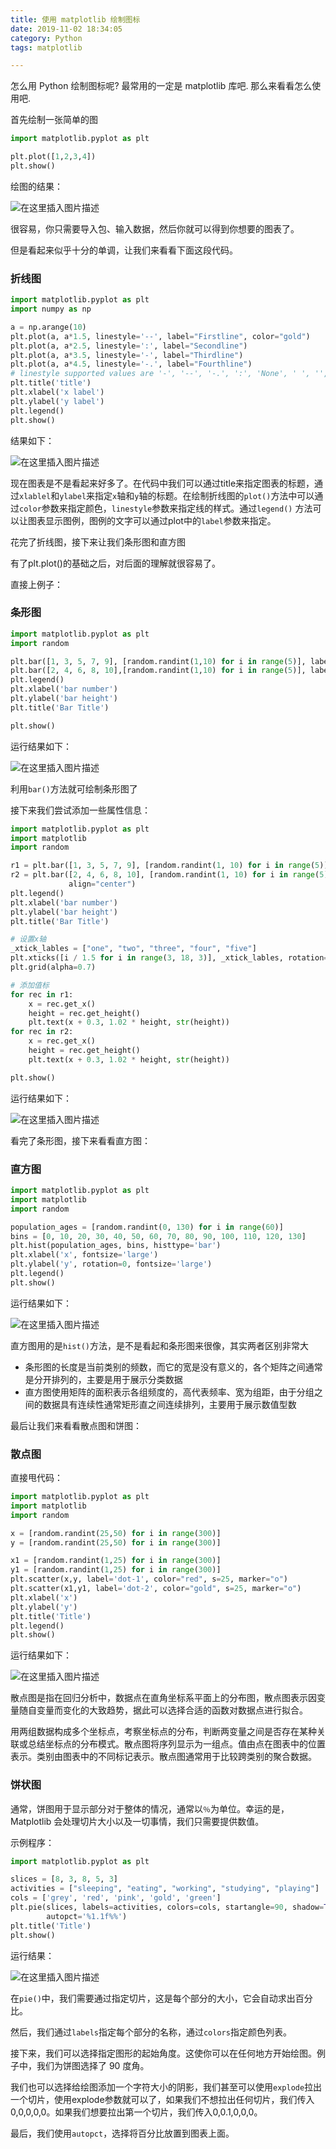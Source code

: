 ```yaml
---
title: 使用 matplotlib 绘制图标
date: 2019-11-02 18:34:05
category: Python
tags: matplotlib

---
```

怎么用 Python 绘制图标呢? 最常用的一定是 matplotlib 库吧. 那么来看看怎么使用吧.
<!--more-->

首先绘制一张简单的图

```python
import matplotlib.pyplot as plt

plt.plot([1,2,3,4])
plt.show()
```

绘图的结果：

![在这里插入图片描述](https://imgconvert.csdnimg.cn/aHR0cHM6Ly9tbWJpei5xcGljLmNuL21tYml6X3BuZy9ickZyUUZ3QUIwWVhVdHVHaWJlYlBXN2tSUWZlNVI5aWI2NUQxb0tHc0l5NHllNGR2MzAxZmlhbERJQk16eWJON3RENHR4Z28xR3Fwck9YS0VDd1hySjdjUS82NDA?x-oss-process=image/format,png)

很容易，你只需要导入包、输入数据，然后你就可以得到你想要的图表了。

但是看起来似乎十分的单调，让我们来看看下面这段代码。

### 折线图

```python
import matplotlib.pyplot as plt
import numpy as np

a = np.arange(10)
plt.plot(a, a*1.5, linestyle='--', label="Firstline", color="gold")
plt.plot(a, a*2.5, linestyle=':', label="Secondline")
plt.plot(a, a*3.5, linestyle='-', label="Thirdline")
plt.plot(a, a*4.5, linestyle='-.', label="Fourthline")
# linestyle supported values are '-', '--', '-.', ':', 'None', ' ', '', 'solid', 'dashed', 'dashdot', 'dotted'
plt.title('title')
plt.xlabel('x label')
plt.ylabel('y label')
plt.legend()
plt.show()
```

结果如下：

![在这里插入图片描述](https://imgconvert.csdnimg.cn/aHR0cHM6Ly9tbWJpei5xcGljLmNuL21tYml6X3BuZy9ickZyUUZ3QUIwWVhVdHVHaWJlYlBXN2tSUWZlNVI5aWI2NVpza3JKM1VzTDY0RkswMWliVmxRMDIyVUtDQXpsU3poellhNTBSRHRSQ1ZIeTMxdU9ySmZpYXcvNjQw?x-oss-process=image/format,png)

现在图表是不是看起来好多了。在代码中我们可以通过title来指定图表的标题，通过`xlablel`和`ylabel`来指定`x`轴和`y`轴的标题。在绘制折线图的`plot()`方法中可以通过`color`参数来指定颜色，`linestyle`参数来指定线的样式。通过`legend()` 方法可以让图表显示图例，图例的文字可以通过plot中的`label`参数来指定。

花完了折线图，接下来让我们条形图和直方图

有了plt.plot()的基础之后，对后面的理解就很容易了。

直接上例子：

### 条形图

```python
import matplotlib.pyplot as plt
import random

plt.bar([1, 3, 5, 7, 9], [random.randint(1,10) for i in range(5)], label="Example one")
plt.bar([2, 4, 6, 8, 10],[random.randint(1,10) for i in range(5)], label="Example two", color='orange')
plt.legend()
plt.xlabel('bar number')
plt.ylabel('bar height')
plt.title('Bar Title')

plt.show()
```

运行结果如下：

![在这里插入图片描述](https://imgconvert.csdnimg.cn/aHR0cHM6Ly9tbWJpei5xcGljLmNuL21tYml6X3BuZy9ickZyUUZ3QUIwWVhVdHVHaWJlYlBXN2tSUWZlNVI5aWI2WmRxVUJhVkNsV1FITkltSmtDWVdMVkJDNzQ1akFncWJtcDBuZEgyOERpYm9NeHoycDBQbW8wQS82NDA?x-oss-process=image/format,png)

利用`bar()`方法就可绘制条形图了

接下来我们尝试添加一些属性信息：

```python
import matplotlib.pyplot as plt
import matplotlib
import random

r1 = plt.bar([1, 3, 5, 7, 9], [random.randint(1, 10) for i in range(5)], label="Example one", align="center")
r2 = plt.bar([2, 4, 6, 8, 10], [random.randint(1, 10) for i in range(5)], label="Example two", color='orange',
             align="center")
plt.legend()
plt.xlabel('bar number')
plt.ylabel('bar height')
plt.title('Bar Title')

# 设置x轴
_xtick_lables = ["one", "two", "three", "four", "five"]
plt.xticks([i / 1.5 for i in range(3, 18, 3)], _xtick_lables, rotation=45)
plt.grid(alpha=0.7)

# 添加值标
for rec in r1:
    x = rec.get_x()
    height = rec.get_height()
    plt.text(x + 0.3, 1.02 * height, str(height))
for rec in r2:
    x = rec.get_x()
    height = rec.get_height()
    plt.text(x + 0.3, 1.02 * height, str(height))

plt.show()
```

运行结果如下：

![在这里插入图片描述](https://imgconvert.csdnimg.cn/aHR0cHM6Ly9tbWJpei5xcGljLmNuL21tYml6X3BuZy9ickZyUUZ3QUIwWVhVdHVHaWJlYlBXN2tSUWZlNVI5aWI2WlBhaEVnVFhoSUNndlQ1M2JpYXZYWExHT3ZxNDZZeVJPaWFQZE96QXhYOWNvODNtbW1sVGpzVUEvNjQw?x-oss-process=image/format,png)

看完了条形图，接下来看看直方图：

### 直方图

```python
import matplotlib.pyplot as plt
import matplotlib
import random

population_ages = [random.randint(0, 130) for i in range(60)]
bins = [0, 10, 20, 30, 40, 50, 60, 70, 80, 90, 100, 110, 120, 130]
plt.hist(population_ages, bins, histtype='bar')
plt.xlabel('x', fontsize='large')
plt.ylabel('y', rotation=0, fontsize='large')
plt.legend()
plt.show()
```
运行结果如下：

![在这里插入图片描述](https://imgconvert.csdnimg.cn/aHR0cHM6Ly9tbWJpei5xcGljLmNuL21tYml6X3BuZy9ickZyUUZ3QUIwWVhVdHVHaWJlYlBXN2tSUWZlNVI5aWI2VzBQblZVWk9maWJIZUdEdVRkaWE1Nzc3dWdtbThzREVMT24xN256NzhyNFRNc3M4WlJ5VmhPMmcvNjQw?x-oss-process=image/format,png)

直方图用的是`hist()`方法，是不是看起和条形图来很像，其实两者区别非常大

- 条形图的长度是当前类别的频数，而它的宽是没有意义的，各个矩阵之间通常是分开排列的，主要是用于展示分类数据
- 直方图使用矩阵的面积表示各组频度的，高代表频率、宽为组距，由于分组之间的数据具有连续性通常矩形直之间连续排列，主要用于展示数值型数


最后让我们来看看散点图和饼图：

### 散点图

直接甩代码：

```python
import matplotlib.pyplot as plt
import matplotlib
import random

x = [random.randint(25,50) for i in range(300)]
y = [random.randint(25,50) for i in range(300)]

x1 = [random.randint(1,25) for i in range(300)]
y1 = [random.randint(1,25) for i in range(300)]
plt.scatter(x,y, label='dot-1', color="red", s=25, marker="o")
plt.scatter(x1,y1, label='dot-2', color="gold", s=25, marker="o")
plt.xlabel('x')
plt.ylabel('y')
plt.title('Title')
plt.legend()
plt.show()
```

运行结果如下：

![在这里插入图片描述](https://imgconvert.csdnimg.cn/aHR0cHM6Ly9tbWJpei5xcGljLmNuL21tYml6X3BuZy9ickZyUUZ3QUIwWVhVdHVHaWJlYlBXN2tSUWZlNVI5aWI2cjJ1cmZjaWEwYkhEZG1CazFPZEtpYkcwb0kxSjZ5eFI3UW9CZ0w2MElTRXRkSlFuYU83YTVLaWJBLzY0MA?x-oss-process=image/format,png)

散点图是指在回归分析中，数据点在直角坐标系平面上的分布图，散点图表示因变量随自变量而变化的大致趋势，据此可以选择合适的函数对数据点进行拟合。

用两组数据构成多个坐标点，考察坐标点的分布，判断两变量之间是否存在某种关联或总结坐标点的分布模式。散点图将序列显示为一组点。值由点在图表中的位置表示。类别由图表中的不同标记表示。散点图通常用于比较跨类别的聚合数据。


### 饼状图

通常，饼图用于显示部分对于整体的情况，通常以`％`为单位。幸运的是，Matplotlib 会处理切片大小以及一切事情，我们只需要提供数值。

示例程序：

```python
import matplotlib.pyplot as plt

slices = [8, 3, 8, 5, 3]
activities = ["sleeping", "eating", "working", "studying", "playing"]
cols = ['grey', 'red', 'pink', 'gold', 'green']
plt.pie(slices, labels=activities, colors=cols, startangle=90, shadow=True, explode=(0, 0.1, 0, 0, 0),
        autopct='%1.1f%%')
plt.title('Title')
plt.show()
```

运行结果：

![在这里插入图片描述](https://imgconvert.csdnimg.cn/aHR0cHM6Ly9tbWJpei5xcGljLmNuL21tYml6X3BuZy9ickZyUUZ3QUIwWVhVdHVHaWJlYlBXN2tSUWZlNVI5aWI2cFRKUklkWkp0NUJtdmJKNDZYR3VtY3VpYndiaWNpYjlpYlN3aWJzWGNMSGFTWWVmN2VzeWlhaWJqaGJYdy82NDA?x-oss-process=image/format,png)

在`pie()`中，我们需要通过指定切片，这是每个部分的大小，它会自动求出百分比。

然后，我们通过`labels`指定每个部分的名称，通过`colors`指定颜色列表。

接下来，我们可以选择指定图形的起始角度。这使你可以在任何地方开始绘图。例子中，我们为饼图选择了 90 度角。

我们也可以选择给绘图添加一个字符大小的阴影，我们甚至可以使用`explode`拉出一个切片，使用explode参数就可以了，如果我们不想拉出任何切片，我们传入0,0,0,0,0。如果我们想要拉出第一个切片，我们传入0,0.1,0,0,0。

最后，我们使用`autopct`，选择将百分比放置到图表上面。
